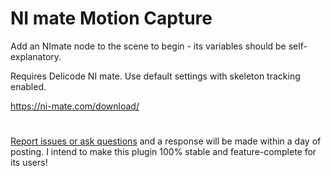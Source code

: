 # NI mate Motion Capture

Add an NImate node to the scene to begin - its variables should be self-explanatory.

Requires Delicode NI mate. Use default settings with skeleton tracking enabled.

https://ni-mate.com/download/

#

[Report issues or ask questions](https://github.com/hoontee/godot-ni-mate-motion-capture/issues) and a response will be made within a day of posting. I intend to make this plugin 100% stable and feature-complete for its users!
